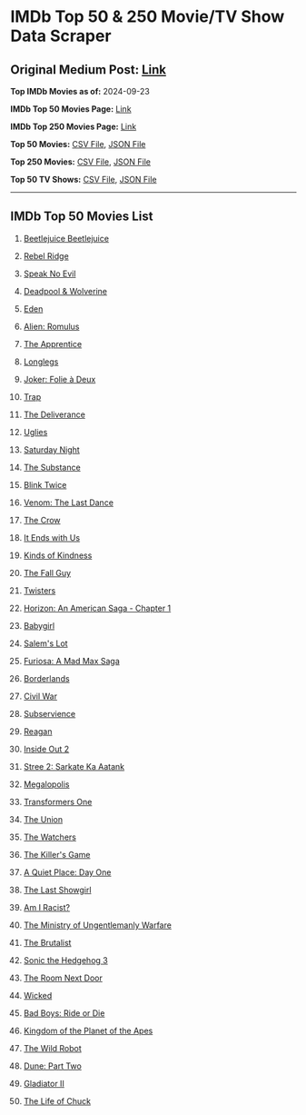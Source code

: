 # IMDb Top 50 & 250 Movie/TV Show Data Scraper

## Original Medium Post: [Link](https://medium.com/@nishantsahoo/which-movie-should-i-watch-5c83a3c0f5b1)

**Top IMDb Movies as of:** 2024-09-23

**IMDb Top 50 Movies Page:** [Link](https://www.imdb.com/search/title/?title_type=feature&release_date=2024-01-01,2024-12-31)

**IMDb Top 250 Movies Page:** [Link](https://www.imdb.com/chart/top/)

**Top 50 Movies:** [CSV File](/data/top50/movies.csv), [JSON File](/data/top50/movies.json)

**Top 250 Movies:** [CSV File](/data/top250/movies.csv), [JSON File](/data/top250/movies.json)

**Top 50 TV Shows:** [CSV File](/data/top50/shows.csv), [JSON File](/data/top50/shows.json)

---

## IMDb Top 50 Movies List

1. [Beetlejuice Beetlejuice](https://www.imdb.com/title/tt2049403/)

2. [Rebel Ridge](https://www.imdb.com/title/tt11301886/)

3. [Speak No Evil](https://www.imdb.com/title/tt27534307/)

4. [Deadpool & Wolverine](https://www.imdb.com/title/tt6263850/)

5. [Eden](https://www.imdb.com/title/tt23149780/)

6. [Alien: Romulus](https://www.imdb.com/title/tt18412256/)

7. [The Apprentice](https://www.imdb.com/title/tt8368368/)

8. [Longlegs](https://www.imdb.com/title/tt23468450/)

9. [Joker: Folie à Deux](https://www.imdb.com/title/tt11315808/)

10. [Trap](https://www.imdb.com/title/tt26753003/)

11. [The Deliverance](https://www.imdb.com/title/tt4196566/)

12. [Uglies](https://www.imdb.com/title/tt13186604/)

13. [Saturday Night](https://www.imdb.com/title/tt27657135/)

14. [The Substance](https://www.imdb.com/title/tt17526714/)

15. [Blink Twice](https://www.imdb.com/title/tt14858658/)

16. [Venom: The Last Dance](https://www.imdb.com/title/tt16366836/)

17. [The Crow](https://www.imdb.com/title/tt1340094/)

18. [It Ends with Us](https://www.imdb.com/title/tt10655524/)

19. [Kinds of Kindness](https://www.imdb.com/title/tt22408160/)

20. [The Fall Guy](https://www.imdb.com/title/tt1684562/)

21. [Twisters](https://www.imdb.com/title/tt12584954/)

22. [Horizon: An American Saga - Chapter 1](https://www.imdb.com/title/tt17505010/)

23. [Babygirl](https://www.imdb.com/title/tt30057084/)

24. [Salem's Lot](https://www.imdb.com/title/tt10245072/)

25. [Furiosa: A Mad Max Saga](https://www.imdb.com/title/tt12037194/)

26. [Borderlands](https://www.imdb.com/title/tt4978420/)

27. [Civil War](https://www.imdb.com/title/tt17279496/)

28. [Subservience](https://www.imdb.com/title/tt24871974/)

29. [Reagan](https://www.imdb.com/title/tt1723808/)

30. [Inside Out 2](https://www.imdb.com/title/tt22022452/)

31. [Stree 2: Sarkate Ka Aatank](https://www.imdb.com/title/tt27510174/)

32. [Megalopolis](https://www.imdb.com/title/tt10128846/)

33. [Transformers One](https://www.imdb.com/title/tt8864596/)

34. [The Union](https://www.imdb.com/title/tt12610390/)

35. [The Watchers](https://www.imdb.com/title/tt26736843/)

36. [The Killer's Game](https://www.imdb.com/title/tt0327785/)

37. [A Quiet Place: Day One](https://www.imdb.com/title/tt13433802/)

38. [The Last Showgirl](https://www.imdb.com/title/tt31193791/)

39. [Am I Racist?](https://www.imdb.com/title/tt33034103/)

40. [The Ministry of Ungentlemanly Warfare](https://www.imdb.com/title/tt5177120/)

41. [The Brutalist](https://www.imdb.com/title/tt8999762/)

42. [Sonic the Hedgehog 3](https://www.imdb.com/title/tt18259086/)

43. [The Room Next Door](https://www.imdb.com/title/tt29439114/)

44. [Wicked](https://www.imdb.com/title/tt1262426/)

45. [Bad Boys: Ride or Die](https://www.imdb.com/title/tt4919268/)

46. [Kingdom of the Planet of the Apes](https://www.imdb.com/title/tt11389872/)

47. [The Wild Robot](https://www.imdb.com/title/tt29623480/)

48. [Dune: Part Two](https://www.imdb.com/title/tt15239678/)

49. [Gladiator II](https://www.imdb.com/title/tt9218128/)

50. [The Life of Chuck](https://www.imdb.com/title/tt12908150/)
